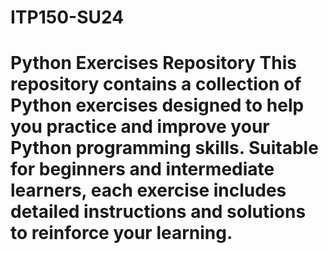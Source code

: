# ITP150-SU24
# Python Exercises Repository  This repository contains a collection of Python exercises designed to help you practice and improve your Python programming skills. Suitable for beginners and intermediate learners, each exercise includes detailed instructions and solutions to reinforce your learning.
